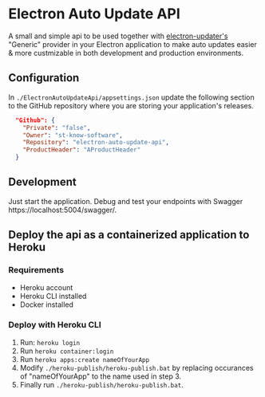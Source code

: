 # Electron Auto Update API

A small and simple api to be used together with [electron-updater's](github.com/Squirrel/Squirrel.Windows/blob/develop/src/Squirrel/UpdateManager.cs) "Generic" provider in your Electron application to make auto updates easier & more custmizable in both development and production environments.

## Configuration

In `./ElectronAutoUpdateApi/appsettings.json` update the following section to the GitHub repository where you are storing your application's releases.

```json
  "Github": {
    "Private": "false",
    "Owner": "st-know-software",
    "Repository": "electron-auto-update-api",
    "ProductHeader": "AProductHeader"
  }
```

## Development

Just start the application. Debug and test your endpoints with Swagger https://localhost:5004/swagger/.

## Deploy the api as a containerized application to Heroku

### Requirements

- Heroku account
- Heroku CLI installed
- Docker installed

### Deploy with Heroku CLI

1. Run: `heroku login`
2. Run `heroku container:login`
3. Run `heroku apps:create nameOfYourApp`
4. Modify `./heroku-publish/heroku-publish.bat` by replacing occurances of "nameOfYourApp" to the name used in step 3.
5. Finally run `./heroku-publish/heroku-publish.bat`.